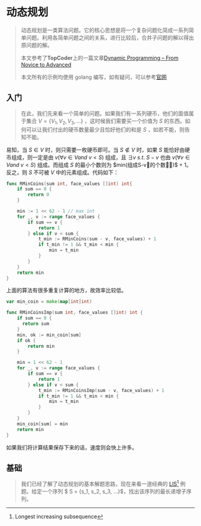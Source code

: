 # 动态规划

> 动态规划是一类算法问题。它的核心思想是将一个复杂问题化简成一系列简单问题。利用各简单问题之间的关系，进行比较后，合并子问题的解以得出原问题的解。
>
> 本文参考了**TopCoder**上的一篇文章[Dynamic Programming – From Novice to Advanced](https://www.topcoder.com/community/data-science/data-science-tutorials/dynamic-programming-from-novice-to-advanced/)
>
> 本文所有的示例均使用 golang 编写，如有疑问，可以参考[官网](https://golang.org/)



## 入门

> 在此，我们先来看一个简单的问题。如果我们有一系列硬币，他们的面值属于集合 $V = \{V_1,V_2,V_3,...\}$ ，这时候我们需要买一个价值为 $S$ 的东西。如何可以让我们付出的硬币数量最少且恰好他们的和是 $S$ ，如若不能，则告知不能。

易知，当 $S \in V$ 时，则只需要一枚硬币即可。当 $S \not\in V$ 时，如果 $S$ 能恰好由硬币组成，则一定是由 $v  ( \forall v \in V and \ v < S  )$ 组成，且  $\exists v\  s.t. \  S-v$ 也由 $v  ( \forall v \in V and \ v < S  )$ 组成。而组成 $S$ 的最小个数则为 $min(组成S-v的个数)$ + 1。反之，则 $S$ 不可被 $V$ 中的元素组成。代码如下：

```go
func RMinCoins(sum int, face_values []int) int{
	if sum == 0 {
        return 0
    }

    min := 1 << 62 - 1 // max int
    for _, v := range face_values {
        if sum == v {
            return 1
        } else if v < sum {
            t_min := RMinCoins(sum - v, face_values) + 1
            if t_min != 1 && t_min < min {
                min = t_min
            }
        }
    }
    return min
}
```

上面的算法有很多重复计算的地方，故效率比较低。

```go
var min_coin = make(map[int]int)

func RMinCoinsImp(sum int, face_values []int) int {
	if sum == 0 {
      return sum
	}
	min, ok := min_coin[sum]
	if ok {
		return min
	}

	min = 1 << 62 - 1
	for _, v := range face_values {
		if sum == v {
			return 1
		} else if v < sum {
			t_min := RMinCoinsImp(sum - v, face_values) + 1
			if t_min != 1 && t_min < min {
				min = t_min
			}
		}
	}
	min_coin[sum] = min
	return min
}
```

如果我们将计算结果保存下来的话，速度则会快上许多。



## 基础

> 我们已经了解了动态规划的基本解题思路，现在来看一道经典的 [LIS](https://en.wikipedia.org/wiki/Longest_increasing_subsequence)[^LIS] 例题。给定一个序列 $ S = \{s_1, s_2, s_3, ...\}$，找出该序列的最长递增子序列。



[^LIS]: Longest increasing subsequence

